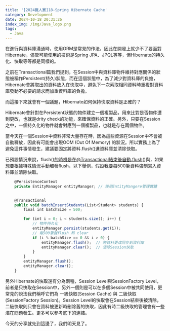 ```yaml
---
title: '[2024鐵人賽]18-Spring Hibernate Cache'
category: Development
date: 2024-10-18 20:31:26
index_img: /img/Java_logo.png
tags:
  - Java
---
```


在進行與資料庫溝通時，使用ORM是常見的作法，因此在開發上就少不了要面對Hibernate，儘管可能使用的技術是Spring JPA、JPQL等等，但Hibernate的持久化、快取等等都是同樣的。

之前在Transactional篇我們提到，在Session中與資料庫物件維持對應關係的狀態被稱作Persistent(持久)狀態，而在這個狀態中，為了減少對資料庫的負擔，Hibernate會將取出的資料放入在快取中，避免下一次索取相同資料時重複對資料庫發動不必要的請求而加重資料庫的負擔。

而這接下來就會有一個議題，Hibernate如何保持快取資料是正確的？

Hibernate會針對在Persistent狀態的物件建立一個複製品，用來比對是否物件遭到更改，也就是drity check的功能，來確保資料的正確。另外，只要在Session之中，一個持久化的物件就會對應到一個複製品，也就是存在兩個物件。

當今天在一個Session中資料非常大量存在時，因為這些資源在Session中不會被自動釋放，因此有可能會出現OOM (Out Of Memory) 的狀況。所以實務上為了避免這件事情發生，建議要固定將資料.flush()進資料庫並清除快取。

已預設情況來說，flush()的時機是在@Transactional結束後自動.flush()與，如果想要根據特殊情況手動觸發flush，以下舉例，假設我要每500筆資料強制寫入資料庫並清除快取。

```jsx
    @PersistenceContext
    private EntityManager entityManager; // 使用EntityMangere管理實體

    
    @Transactional
    public void batchInsertStudents(List<Student> students) {
        final int batchSize = 500;

        for (int i = 0; i < students.size(); i++) {
            // 物件持久化
            entityManager.persist(students.get(i));
            // 每500筆就flush 和 clear
            if (i % batchSize == 0 && i > 0) {
                entityManager.flush();  // 將資料更改同步到資料庫
                entityManager.clear();  // 清除Session快取
            }
        }
        entityManager.flush();
        entityManager.clear();
    }
```

另外Hibernate的快取還有分為兩種，Session Level與SessionFactory Level，前者是只快取在Session中，另外一個則是可以在多個Session中被共同使用，更常見的說法我們稱呼它們為 一級快取(Session Cache) 與 二級快取(SessionFactory Session)。Session Level的快取會在Session結束後被清除，二級快取則只會在資料被更新時刪除舊的快取，因此有時二級快取的管理會有一些潛在問題發生。更多可以參考底下的連結。

今天的分享就先到這邊了，我們明天見了。
